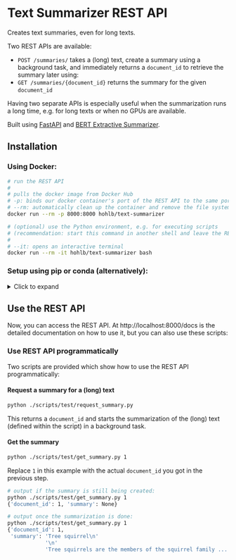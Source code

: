 # Text Summarizer REST API
Creates text summaries, even for long texts. 

Two REST APIs are available:
* `POST /summaries/` takes a (long) text, create a summary using a background task, and immediately returns a `document_id` to retrieve the summary later using:
* `GET /summaries/{document_id}` returns the summary for the given `document_id`

Having two separate APIs is especially useful when the summarization runs a long time, e.g. for long texts or when no GPUs are available.

Built using [FastAPI](https://fastapi.tiangolo.com/) and [BERT Extractive Summarizer](https://github.com/dmmiller612/bert-extractive-summarizer).

## Installation

### Using Docker:
```bash
# run the REST API
#
# pulls the docker image from Docker Hub
# -p: binds our docker container's port of the REST API to the same port (8000) on the host machine
# --rm: automatically clean up the container and remove the file system when the container exits
docker run --rm -p 8000:8000 hohlb/text-summarizer

# (optional) use the Python environment, e.g. for executing scripts
# (recommendation: start this command in another shell and leave the REST API running via the above command)
#
# --it: opens an interactive terminal
docker run --rm -it hohlb/text-summarizer bash
```

### Setup using pip or conda (alternatively):
<details>
  <summary>Click to expand</summary>

  #### Create a virtual environment for pip:
  Python 3.6 or higher is supported.

  ```bash
  # change the working directory to our codebase
  cd text-summarizer

  # create a virtual Python environment in current directory (optional, but recommended)
  python3 -m venv .venv

  # activate the virtual Python environment we just created
  source .venv/bin/activate
  # if you are not using the bash shell, you can take the right command from the table
  # "Command to activate virtual environment" at https://docs.python.org/3/library/venv.html

  # update the virtual environment's package manager
  python3 -m pip install --upgrade pip
  ```

  #### Create a virtual environment using conda (alternatively):
  ```bash
  # change the working directory to our codebase
  cd text-summarizer

  # update the package (and environment) manager
  conda update conda

  # create a new conda environment in the current directory
  conda create --prefix ./.venv
  conda activate .venv/

  # search for packages on the better maintained "conda-forge" channel before using the default channel
  conda config --env --add channels conda-forge

  # use Python 3.8
  conda install python=3.8
  ```

  #### Install the necessary Python packages:
  ```bash
  python -m pip install -r requirements.txt
  ```
  This also works if you are using a `conda` environment.
    
  Check if the packages were installated correctly
  ```bash
  python -c "import torch; import transformers; import summarizer; import fastapi; import uvicorn; import multipart; import requests"
  ```
  If you see no (error) messages, the installation went well.

  #### Build the database
  ```bash
  python -m scripts.create_database
  ```
  This SQLite database holds the summaries and their `document_id`. You can delete the database at any time and rebuild it using this script.

  #### Serve the REST API
  If you used `pip` or `conda`, run
  ```bash
  uvicorn main:app
  ```
</details>

## Use the REST API
Now, you can access the REST API. At http://localhost:8000/docs is the detailed documentation on how to use it, but you can also use these scripts:

### Use REST API programmatically
Two scripts are provided which show how to use the REST API programmatically:

#### Request a summary for a (long) text
```bash
python ./scripts/test/request_summary.py
```

This returns a `document_id` and starts the summarization of the (long) text (defined within the script) in a background task.

#### Get the summary
```bash
python ./scripts/test/get_summary.py 1
```

Replace `1` in this example with the actual `document_id` you got in the previous step.

```bash
# output if the summary is still being created:
python ./scripts/test/get_summary.py 1
{'document_id': 1, 'summary': None}

# output once the summarization is done:
python ./scripts/test/get_summary.py 1
{'document_id': 1,
 'summary': 'Tree squirrel\n'
            '\n'
            'Tree squirrels are the members of the squirrel family ...'}

```
